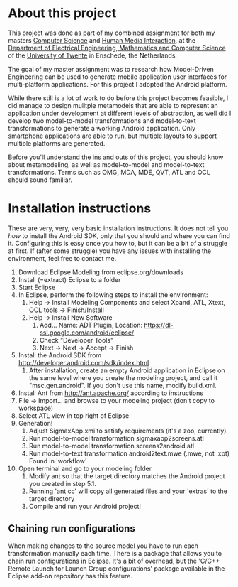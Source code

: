 About this project
==================

This project was done as part of my combined assignment for both my masters [Computer Science](http://www.utwente.nl/csc/) and [Human Media Interaction](http://www.utwente.nl/hmi/), at the [Department of Electrical Engineering, Mathematics and Computer Science](http://www.utwente.nl/en/education/eemcs/) of the [University of Twente](http://www.utwente.nl/en/) in Enschede, the Netherlands.

The goal of my master assignment was to research how Model-Driven Engineering can be used to generate mobile application user interfaces for multi-platform applications. For this project I adopted the Android platform.

While there still is a lot of work to do before this project becomes feasible, I did manage to design mulitple metamodels that are able to represent an application under development at different levels of abstraction, as well did I develop two model-to-model transformations and model-to-text transformations to generate a working Android application. Only smartphone applications are able to run, but multiple layouts to support multiple platforms are generated.

Before you'll understand the ins and outs of this project, you should know about metamodeling, as well as model-to-model and model-to-text transformations. Terms such as OMG, MDA, MDE, QVT, ATL and OCL should sound familiar.


Installation instructions
=========================

These are very, very, very basic installation instructions. It does not tell you _how_ to install the Android SDK, only that you should and where you can find it. Configuring this is easy once you how to, but it can be a bit of a struggle at first. If (after some struggle) you have any issues with installing the environment, feel free to contact me.

1. Download Eclipse Modeling from eclipse.org/downloads
2. Install (=extract) Eclipse to a folder
3. Start Eclipse
4. In Eclipse, perform the following steps to install the environment:
	1. Help -> Install Modeling Components and select Xpand, ATL, Xtext, OCL tools -> Finish/Install
	2. Help -> Install New Software
		1. Add... Name: ADT Plugin, Location: https://dl-ssl.google.com/android/eclipse/
		2. Check "Developer Tools"
		3. Next -> Next -> Accept -> Finish
5. Install the Android SDK from http://developer.android.com/sdk/index.html
	1. After installation, create an empty Android application in Eclipse on the same level where you create the modeling project, and call it "msc.gen.android". If you don't use this name, modify build.xml.
6. Install Ant from http://ant.apache.org/ according to instructions
7. File -> Import... and browse to your modeling project (don't copy to workspace)
8. Select ATL view in top right of Eclipse
9. Generation!
	1. Adjust SigmaxApp.xmi to satisfy requirements (it's a zoo, currently)
	2. Run model-to-model transformation sigmaxapp2screens.atl
	3. Run model-to-model transformation screens2android.atl
	4. Run model-to-text transformation android2text.mwe (.mwe, not .xpt) Found in 'workflow'
10. Open terminal and go to your modeling folder
	1. Modify ant so that the target directory matches the Android project you created in step 5.1.
	2. Running 'ant cc' will copy all generated files and your 'extras' to the target directory
	3. Compile and run your Android project!

Chaining run configurations
---------------------------

When making changes to the source model you have to run each transformation manually each time. There is a package that allows you to chain run configurations in Eclipse. It's a bit of overhead, but the 'C/C++ Remote Launch for Launch Group configurations' package available in the Eclipse add-on repository has this feature.
